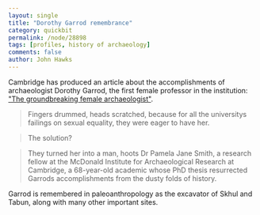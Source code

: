```yaml
---
layout: single 
title: "Dorothy Garrod remembrance" 
category: quickbit
permalink: /node/28898
tags: [profiles, history of archaeology] 
comments: false 
author: John Hawks 
---
```



Cambridge has produced an article about the accomplishments of archaeologist Dorothy Garrod, the first female professor in the institution: <a href="http://www.cambridge-news.co.uk/Education-and-Training/Higher-Education/The-groundbreaking-female-archaeologist-14062012.htm">"The groundbreaking female archaeologist"</a>. 

<blockquote>Fingers drummed, heads scratched, because for all the universitys failings on sexual equality, they were eager to have her.</blockquote>

<blockquote>The solution?</blockquote>

<blockquote>They turned her into a man, hoots Dr Pamela Jane Smith, a research fellow at the McDonald Institute for Archaeological Research at Cambridge, a 68-year-old academic whose PhD thesis resurrected Garrods accomplishments from the dusty folds of history.</blockquote>

Garrod is remembered in paleoanthropology as the excavator of Skhul and Tabun, along with many other important sites. 


